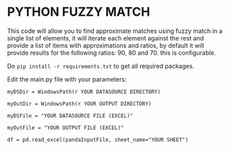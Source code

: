 # PYTHON FUZZY MATCH

This code will allow you to find approximate matches using fuzzy match in a single list of elements, it will iterate each element against the rest and provide a list of items with approximations and ratios, by default it will provide results for the following ratios: 90, 80 and 70.  this is configurable.

Do `pip install -r requirements.txt` to get all required packages.

Edit the main.py file with your parameters:

`myDSDir = WindowsPath(r YOUR DATASOURCE DIRECTORY)`

`myOutDir = WindowsPath(r YOUR OUTPUT DIRECTORY)`

`myDSFile = "YOUR DATASOURCE FILE (EXCEL)"`

`myOutFile = "YOUR OUTPUT FILE (EXCEL)"`

`df = pd.read_excel(pandaInputFile, sheet_name="YOUR SHEET")`